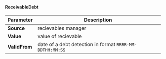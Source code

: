 #### ReceivableDebt
| Parameter | Description |
| ----------- | ----------- |
| **Source** | recievables manager |
| **Value** | value of recievable |
| **ValidFrom** | date of a debt detection in format `RRRR-MM-DDTHH:MM:SS` |